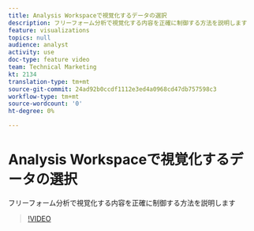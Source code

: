 ```yaml
---
title: Analysis Workspaceで視覚化するデータの選択
description: フリーフォーム分析で視覚化する内容を正確に制御する方法を説明します
feature: visualizations
topics: null
audience: analyst
activity: use
doc-type: feature video
team: Technical Marketing
kt: 2134
translation-type: tm+mt
source-git-commit: 24ad92b0ccdf1112e3ed4a0968cd47db757598c3
workflow-type: tm+mt
source-wordcount: '0'
ht-degree: 0%

---
```



# Analysis Workspaceで視覚化するデータの選択

フリーフォーム分析で視覚化する内容を正確に制御する方法を説明します

>[!VIDEO](https://video.tv.adobe.com/v/23993/?quality=12)
